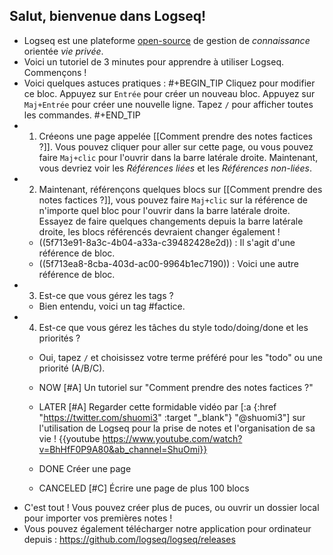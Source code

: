 ## Salut, bienvenue dans Logseq!
- Logseq est une plateforme [open-source](https://github.com/logseq/logseq) de gestion de _connaissance_ orientée _vie privée_.
- Voici un tutoriel de 3 minutes pour apprendre à utiliser Logseq. Commençons !
- Voici quelques astuces pratiques :
#+BEGIN_TIP
Cliquez pour modifier ce bloc.
Appuyez sur `Entrée` pour créer un nouveau bloc.
Appuyez sur `Maj+Entrée` pour créer une nouvelle ligne.
Tapez `/` pour afficher toutes les commandes.
#+END_TIP
- 1. Créeons une page appelée [[Comment prendre des notes factices ?]]. Vous pouvez cliquer pour aller sur cette page, ou vous pouvez faire `Maj+clic` pour l'ouvrir dans la barre latérale droite. Maintenant, vous devriez voir les _Références liées_  et les _Références non-liées_.
- 2. Maintenant, référençons quelques blocs sur [[Comment prendre des notes factices ?]], vous pouvez faire `Maj+clic` sur la référence de n'importe quel bloc pour l'ouvrir dans la barre latérale droite. Essayez de faire quelques changements depuis la barre latérale droite, les blocs référencés devraient changer également !
    - ((5f713e91-8a3c-4b04-a33a-c39482428e2d)) : Il s'agit d'une référence de bloc.
    - ((5f713ea8-8cba-403d-ac00-9964b1ec7190)) : Voici une autre référence de bloc.
- 3. Est-ce que vous gérez les tags ?
    - Bien entendu, voici un tag #factice.
- 4. Est-ce que vous gérez les tâches du style todo/doing/done et les priorités ?
    - Oui, tapez `/` et choisissez votre terme préféré pour les "todo" ou une priorité (A/B/C).
    - NOW [#A] Un tutoriel sur "Comment prendre des notes factices ?"
    - LATER [#A] Regarder cette formidable vidéo par [:a {:href "https://twitter.com/shuomi3" :target "_blank"} "@shuomi3"] sur l'utilisation de Logseq pour la prise de notes et l'organisation de sa vie !
    {{youtube https://www.youtube.com/watch?v=BhHfF0P9A80&ab_channel=ShuOmi}}

    - DONE Créer une page
    - CANCELED [#C] Écrire une page de plus 100 blocs
- C'est tout ! Vous pouvez créer plus de puces, ou ouvrir un dossier local pour importer vos premières notes !
- Vous pouvez également télécharger notre application pour ordinateur depuis : https://github.com/logseq/logseq/releases
